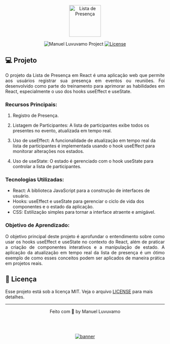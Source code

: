 <p align="center">
  <img alt="Lista de Presença" src="https://listadepresenca-theta.vercel.app/vite.svg" width="100px" />
</p>

<p align="center">
  <img src="https://img.shields.io/static/v1?label=Lista de Presença&message=Treinamento&color=EA4C89&labelColor=202024" alt="Manuel Luvuvamo Project" />
  <a href="LICENSE"><img  src="https://img.shields.io/static/v1?label=License&message=MIT&color=EA4C89&labelColor=202024" alt="License"></a>
</p>

## 💻 Projeto

<p align="justify">
O projeto da Lista de Presença em React é uma aplicação web que permite aos usuários registrar sua presença em eventos ou reuniões. Foi desenvolvido como parte do treinamento para aprimorar as habilidades em React, especialmente o uso dos hooks useEffect e useState.
</p>

### Recursos Principais:

1. Registro de Presença.

2. Listagem de Participantes: A lista de participantes exibe todos os presentes no evento, atualizada em tempo real.

3. Uso de useEffect: A funcionalidade de atualização em tempo real da lista de participantes é implementada usando o hook useEffect para monitorar alterações nos estados.

4. Uso de useState: O estado é gerenciado com o hook useState para controlar a lista de participantes.

### Tecnologias Utilizadas:

- React: A biblioteca JavaScript para a construção de interfaces de usuário.
- Hooks: useEffect e useState para gerenciar o ciclo de vida dos componentes e o estado da aplicação.
- CSS: Estilização simples para tornar a interface atraente e amigável.

### Objetivo de Aprendizado:

<p align="justify">
O objetivo principal deste projeto é aprofundar o entendimento sobre como usar os hooks useEffect e useState no contexto do React, além de praticar a criação de componentes interativos e a manipulação de estado. A aplicação da atualização em tempo real da lista de presença é um ótimo exemplo de como esses conceitos podem ser aplicados de maneira prática em projetos reais.
</p>

## 📝 Licença

Esse projeto está sob a licença MIT. Veja o arquivo [LICENSE](LICENSE) para mais detalhes.

---

<p align="center">
  Feito com 💛 by Manuel Luvuvamo
</p>

<!--START_SECTION:footer-->

<br />
<br />

<p align="center">
  <a href="https://listadepresenca-theta.vercel.app" target="_blank">
    <img align="center" src="https://listadepresenca-theta.vercel.app/listadepresenca.png" alt="banner"/>
  </a>
</p>

<!--END_SECTION:footer-->
